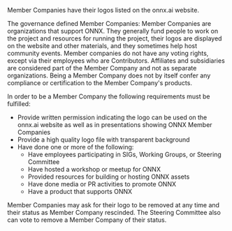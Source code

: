 Member Companies have their logos listed on the onnx.ai website.

The governance defined Member Companies: Member Companies are organizations that support ONNX. They generally fund people to work on the project and resources for running the project, their logos are displayed on the website and other materials, and they sometimes help host community events. Member companies do not have any voting rights, except via their employees who are Contributors. Affiliates and subsidiaries are considered part of the Member Company and not as separate organizations. Being a Member Company does not by itself confer any compliance or certification to the Member Company's products.

In order to be a Member Company the following requirements must be fulfilled:
* Provide written permission indicating the logo can be used on the onnx.ai website as well as in presentations showing ONNX Member Companies
* Provide a high quality logo file with transparent background
* Have done one or more of the following:
  * Have employees participating in SIGs, Working Groups, or Steering Committee
  * Have hosted a workshop or meetup for ONNX
  * Provided resources for building or hosting ONNX assets
  * Have done media or PR activities to promote ONNX
  * Have a product that supports ONNX
  
Member Companies may ask for their logo to be removed at any time and their status as Member Company rescinded.
The Steering Committee also can vote to remove a Member Company of their status.
